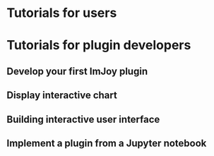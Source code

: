 # Tutorials for users

# Tutorials for plugin developers
## Develop your first ImJoy plugin

## Display interactive chart

## Building interactive user interface

## Implement a plugin from a Jupyter notebook

